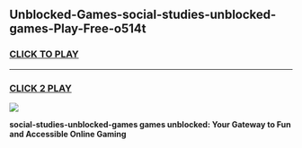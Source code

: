 
## Unblocked-Games-social-studies-unblocked-games-Play-Free-o514t
<h3>
<a href="https://premium76.site?title=social-studies-unblocked-games&ref=22A">CLICK TO PLAY</a></h3>
<hr>

<h3>
<a href="https://premium76.site?title=social-studies-unblocked-games&ref=22A">CLICK 2 PLAY</a>
  
</h3>

<a href="https://premium76.site?title=social-studies-unblocked-games&ref=22A"><img src="https://clearcache.store/games.png"></a>


**social-studies-unblocked-games games unblocked: Your Gateway to Fun and Accessible Online Gaming**
